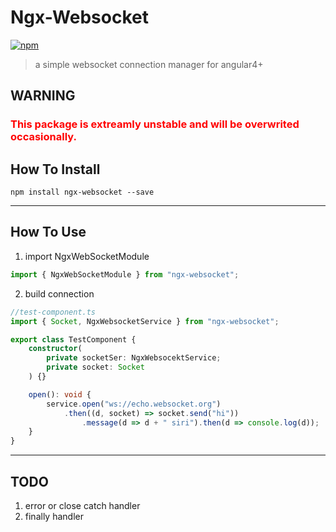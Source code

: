# Ngx-Websocket




[![npm](https://img.shields.io/npm/dt/express.svg)](https://www.npmjs.com/package/ngx-websocket)




> a simple websocket connection manager for angular4+

## WARNING

<h3 style="color: red">This package is extreamly unstable and will be overwrited occasionally.</h3>

## How To Install
```shell
npm install ngx-websocket --save
```
***

## How To Use
1. import NgxWebSocketModule
```typescript
import { NgxWebSocketModule } from "ngx-websocket";
```

2. build connection
```typescript
//test-component.ts
import { Socket, NgxWebsocketService } from "ngx-websocket";

export class TestComponent {
    constructor(
        private socketSer: NgxWebsocektService;
        private socket: Socket
    ) {}

    open(): void {
        service.open("ws://echo.websocket.org")
            .then((d, socket) => socket.send("hi"))
                .message(d => d + " siri").then(d => console.log(d));
    }
}
```

***
## TODO
1. error or close catch handler
2. finally handler